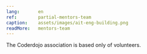 ```yaml
---
lang:       en
ref:        partial-mentors-team
caption:    assets/images/ait-eng-building.png
readMore:   mentors-team
---
```


The Coderdojo association is based only of volunteers.
